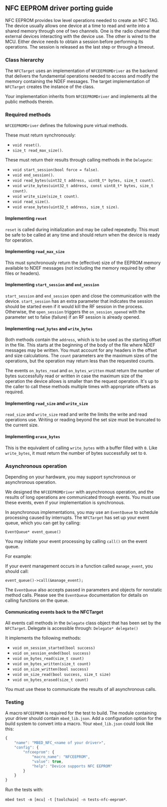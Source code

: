 <h2 id="NFC-port">NFC EEPROM driver porting guide</h2>

NFC EEPROM provides low level operations needed to create an NFC TAG. The device usually allows one device at a time to read and write into a shared memory through one of two channels. One is the radio channel that external devices interacting with the device use. The other is wired to the MCU. Either device needs to obtain a session before performing its operations. The session is released as the last step or through a timeout.

### Class hierarchy

The `NFCTarget` uses an implementation of `NFCEEPROMDriver` as the backend that delivers the fundamental operations needed to access and modify the memory containing the NDEF messages. The target implementation of `NFCTarget` creates the instance of the class.

Your implementation inherits from `NFCEEPROMDriver` and implements all the public methods therein.

### Required methods

`NFCEEPROMDriver` defines the following pure virtual methods.

These must return synchronously:

- `void reset()`.
- `size_t read_max_size()`.

These must return their results through calling methods in the `Delegate`:

- `void start_session(bool force = false)`.
- `void end_session()`.
- `void read_bytes(uint32_t address, uint8_t* bytes, size_t count)`.
- `void write_bytes(uint32_t address, const uint8_t* bytes, size_t count)`.
- `void write_size(size_t count)`.
- `void read_size()`.
- `void erase_bytes(uint32_t address, size_t size)`.

#### Implementing `reset`

`reset` is called during initialization and may be called repeatedly. This must be safe to be called at any time and should return when the device is ready for operation.

#### Implementing `read_max_size`

This must synchronously return the (effective) size of the EEPROM memory available to NDEF messages (not including the memory required by other files or headers).

#### Implementing `start_session` and `end_session`

`start_session` and `end_session` open and close the communication with the device. `start_session` has an extra parameter that indicates the session should be started even if it would kill the RF session in the process. Otherwise, the `open_session` triggers the `on_session_opened` with the parameter set to false (failure) if an RF session is already opened.

#### Implementing `read_bytes` and `write_bytes`

Both methods contain the `address`, which is to be used as the starting offset in the file. This starts at the beginning of the body of the file where NDEF messages may be written. You must account for any headers in the offset and size calculations. The `count` parameters are the maximum sizes of the operations, but the operation may return less than the requested counts.

The events `on_bytes_read` and `on_bytes_written` must return the number of bytes successfully read or written in case the maximum size of the operation the device allows is smaller than the request operation. It's up to the caller to call these methods multiple times with appropriate offsets as required.

#### Implementing `read_size` and `write_size`

`read_size` and `write_size` read and write the limits the write and read operations use. Writing or reading beyond the set size must be truncated to the current size.

#### Implementing `erase_bytes`

This is the equivalent of calling `write_bytes` with a buffer filled with `0`. Like `write_bytes`, it must return the number of bytes successfully set to `0`.

### Asynchronous operation

Depending on your hardware, you may support synchronous or asynchronous operation.

We designed the `NFCEEPROMDriver` with asynchronous operation, and the results of long operations are communicated through events. You must use these events, even if your implementation is synchronous.

In asynchronous implementations, you may use an `EventQueue` to schedule processing caused by interrupts. The `NFCTarget` has set up your event queue, which you can get by calling:

`EventQueue* event_queue()`

You may initiate your event processing by calling `call()` on the event queue.

For example:

If your event management occurs in a function called `manage_event`, you should call:

`event_queue()->call(&manage_event);`

The `EventQueue` also accepts passed in parameters and objects for nonstatic method calls. Please see the `EventQueue` documentation for details on calling functions on the queue.
    
#### Communicating events back to the NFCTarget

All events call methods in the `Delegate` class object that has been set by the `NFCTarget`. Delegate is accessible through:
`Delegate* delegate()`

It implements the following methods:

- `void on_session_started(bool success)`
- `void on_session_ended(bool success)`
- `void on_bytes_read(size_t count)`
- `void on_bytes_written(size_t count)`
- `void on_size_written(bool success)`
- `void on_size_read(bool success, size_t size)`
- `void on_bytes_erased(size_t count)`

You must use these to communicate the results of all asynchronous calls.

### Testing

A macro `NFCEEPROM` is required for the test to build. The module containing your driver should contain `mbed_lib.json`. Add a configuration option for the build system to convert into a macro. Your `mbed_lib.json` could look like this:

```javascript
{
    "name": "MBED_NFC_<name of your driver>",
    "config": {
        "nfceeprom": {
            "macro_name": "NFCEEPROM",
            "value": true,
            "help": "Device supports NFC EEPROM"
        }
    }
}
```

Run the tests with:

`mbed test -m [mcu] -t [toolchain] -n tests-nfc-eeprom*`.

